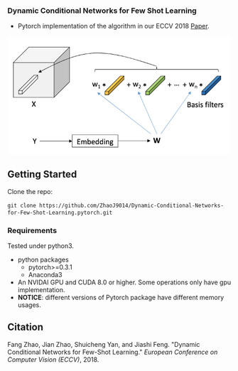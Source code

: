 ### Dynamic Conditional Networks for Few Shot Learning


- Pytorch implementation of the algorithm in our ECCV 2018 [Paper](https://www.researchgate.net/publication/326584672_Dynamic_Conditional_Networks_for_Few-Shot_Learning).


<p align="center">
  <img src="pub/DCL.png" width="500">
</p>


## Getting Started
Clone the repo:

```
git clone https://github.com/ZhaoJ9014/Dynamic-Conditional-Networks-for-Few-Shot-Learning.pytorch.git
```

### Requirements

Tested under python3.

- python packages
  - pytorch>=0.3.1
  - Anaconda3
- An NVIDAI GPU and CUDA 8.0 or higher. Some operations only have gpu implementation.
- **NOTICE**: different versions of Pytorch package have different memory usages.



## Citation
Fang Zhao, Jian Zhao, Shuicheng Yan, and Jiashi Feng. "Dynamic Conditional Networks for Few-Shot Learning." *European Conference on Computer Vision (ECCV)*, 2018.
